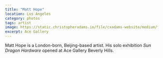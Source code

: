 ```yaml
---
title: "Matt Hope"
location: Los Angeles
category: photos
tags: artist
image: https://static.christopheradams.io/file/cxadams-website/medium/flickr/751/21194244521_da508eb24b_k.jpg
excerpt: Ace Gallery
---
```


Matt Hope is a London-born, Beijing-based artist. His solo exhibition *Sun
Dragon Hardware* opened at Ace Gallery Beverly Hills.
